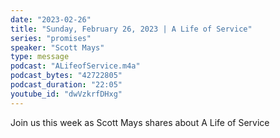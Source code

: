 ```yaml
---
date: "2023-02-26"
title: "Sunday, February 26, 2023 | A Life of Service"
series: "promises"
speaker: "Scott Mays"
type: message
podcast: "ALifeofService.m4a"
podcast_bytes: "42722805"
podcast_duration: "22:05"
youtube_id: "dwVzkrfDHxg"
---
```

Join us this week as Scott Mays shares about A Life of Service
